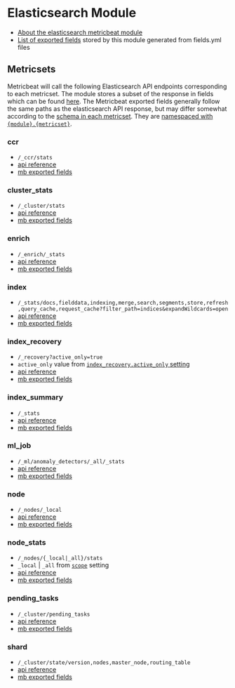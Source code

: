 # Elasticsearch Module

- [About the elasticsearch metricbeat module](https://www.elastic.co/guide/en/beats/metricbeat/current/metricbeat-module-elasticsearch.html)
- [List of exported fields](https://www.elastic.co/guide/en/beats/metricbeat/current/exported-fields-elasticsearch.html) stored by this module generated from fields.yml files

## Metricsets

Metricbeat will call the following Elasticsearch API endpoints corresponding to each metricset.  The module stores a subset of the response in fields which can be found [here](https://www.elastic.co/guide/en/beats/metricbeat/current/exported-fields-elasticsearch.html).  The Metricbeat exported fields generally follow the same paths as the elasticsearch API response, but may differ somewhat according to the [schema in each metricset](https://github.com/elastic/beats/blob/9.0/metricbeat/module/elasticsearch/node/data.go#L36).  They are [namespaced with `{module}.{metricset}`](https://github.com/elastic/beats/blob/9.0/metricbeat/module/elasticsearch/cluster_stats/data.go#L39).
### ccr
- `/_ccr/stats`
- [api reference](https://www.elastic.co/guide/en/elasticsearch/reference/current/ccr-get-stats.html)
- [mb exported fields](https://www.elastic.co/guide/en/beats/metricbeat/current/exported-fields-elasticsearch.html#_ccr)

### cluster_stats
- `/_cluster/stats`
- [api reference](https://www.elastic.co/guide/en/elasticsearch/reference/current/cluster-stats.html)
- [mb exported fields](https://www.elastic.co/guide/en/beats/metricbeat/current/exported-fields-elasticsearch.html#_cluster_stats)

### enrich
- `/_enrich/_stats`
- [api reference](https://www.elastic.co/guide/en/elasticsearch/reference/current/enrich-stats-api.html)
- [mb exported fields](https://www.elastic.co/guide/en/beats/metricbeat/current/exported-fields-elasticsearch.html#_enrich)

### index
-  `/_stats/docs,fielddata,indexing,merge,search,segments,store,refresh,query_cache,request_cache?filter_path=indices&expandWildcards=open`
- [api reference](https://www.elastic.co/guide/en/elasticsearch/reference/current/indices-stats.html)
- [mb exported fields](https://www.elastic.co/guide/en/beats/metricbeat/current/exported-fields-elasticsearch.html#_index_3)

### index_recovery
- `/_recovery?active_only=true`
- `active_only` value from [`index_recovery.active_only` setting](https://www.elastic.co/guide/en/beats/metricbeat/current/metricbeat-metricset-elasticsearch-index_recovery.html)
- [api reference](https://www.elastic.co/guide/en/elasticsearch/reference/current/indices-recovery.html)
- [mb exported fields](https://www.elastic.co/guide/en/beats/metricbeat/current/exported-fields-elasticsearch.html#_index_recovery)

### index_summary
- `/_stats`
- [api reference](https://www.elastic.co/guide/en/elasticsearch/reference/current/indices-stats.html)
- [mb exported fields](https://www.elastic.co/guide/en/beats/metricbeat/current/exported-fields-elasticsearch.html#_index_summary)

### ml_job
- `/_ml/anomaly_detectors/_all/_stats`
- [api reference](https://www.elastic.co/guide/en/elasticsearch/reference/current/ml-get-job.html)
- [mb exported fields](https://www.elastic.co/guide/en/beats/metricbeat/current/exported-fields-elasticsearch.html#_ml_job)

### node
- `/_nodes/_local`
- [api reference](https://www.elastic.co/guide/en/elasticsearch/reference/current/cluster-nodes-info.html)
- [mb exported fields](https://www.elastic.co/guide/en/beats/metricbeat/current/exported-fields-elasticsearch.html#_node_2)

### node_stats
- `/_nodes/{_local|_all}/stats`
- `_local` | `_all` from [`scope`](https://www.elastic.co/guide/en/elasticsearch/reference/current/configuring-metricbeat.html#CO490-2) setting
- [api reference](https://www.elastic.co/guide/en/elasticsearch/reference/current/cluster-nodes-info.html)
- [mb exported fields](https://www.elastic.co/guide/en/beats/metricbeat/current/exported-fields-elasticsearch.html#_node_stats)
### pending_tasks
- `/_cluster/pending_tasks`
- [api reference](https://www.elastic.co/guide/en/elasticsearch/reference/current/cluster-pending.html)
- [mb exported fields](https://www.elastic.co/guide/en/beats/metricbeat/current/exported-fields-elasticsearch.html#_cluster_pending_task)
### shard
-  `/_cluster/state/version,nodes,master_node,routing_table`
- [api reference](https://www.elastic.co/guide/en/elasticsearch/reference/current/cluster-state.html)
- [mb exported fields](https://www.elastic.co/guide/en/beats/metricbeat/current/exported-fields-elasticsearch.html#_shard)